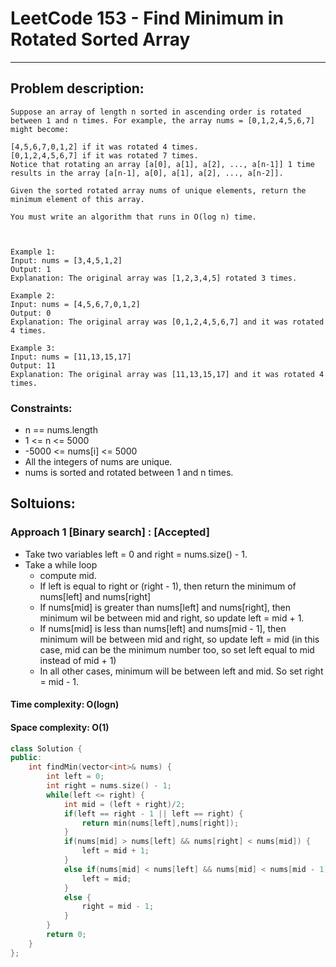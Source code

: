 # LeetCode 153 - Find Minimum in Rotated Sorted Array
***
## Problem description:
    Suppose an array of length n sorted in ascending order is rotated between 1 and n times. For example, the array nums = [0,1,2,4,5,6,7] might become:

    [4,5,6,7,0,1,2] if it was rotated 4 times.
    [0,1,2,4,5,6,7] if it was rotated 7 times.
    Notice that rotating an array [a[0], a[1], a[2], ..., a[n-1]] 1 time results in the array [a[n-1], a[0], a[1], a[2], ..., a[n-2]].

    Given the sorted rotated array nums of unique elements, return the minimum element of this array.

    You must write an algorithm that runs in O(log n) time.

    

    Example 1:
    Input: nums = [3,4,5,1,2]
    Output: 1
    Explanation: The original array was [1,2,3,4,5] rotated 3 times.

    Example 2:
    Input: nums = [4,5,6,7,0,1,2]
    Output: 0
    Explanation: The original array was [0,1,2,4,5,6,7] and it was rotated 4 times.

    Example 3:
    Input: nums = [11,13,15,17]
    Output: 11
    Explanation: The original array was [11,13,15,17] and it was rotated 4 times. 

### Constraints:
 * n == nums.length
 * 1 <= n <= 5000
 * -5000 <= nums[i] <= 5000
 * All the integers of nums are unique.
 * nums is sorted and rotated between 1 and n times.

## Soltuions:

### Approach 1 [Binary search] : [Accepted]
 * Take two variables left = 0 and right = nums.size() - 1.
 * Take a while loop 
    * compute mid.
    * If left is equal to right or (right - 1), then return the minimum of nums[left] and nums[right]
    * If nums[mid] is greater than nums[left] and nums[right], then minimum wil be between mid and right, so update left = mid + 1.
    * If nums[mid] is less than nums[left] and nums[mid - 1], then minimum will be between mid and right, so update left = mid (in this case, mid can be the minimum number too, so set left equal to mid instead of mid + 1)
    * In all other cases, minimum will be between left and mid. So set right = mid - 1.

#### Time complexity: O(logn)
#### Space complexity: O(1)
``` cpp
class Solution {
public:
    int findMin(vector<int>& nums) {
        int left = 0;
        int right = nums.size() - 1;
        while(left <= right) {
            int mid = (left + right)/2;
            if(left == right - 1 || left == right) {
                return min(nums[left],nums[right]);
            }
            if(nums[mid] > nums[left] && nums[right] < nums[mid]) {
                left = mid + 1;
            }
            else if(nums[mid] < nums[left] && nums[mid] < nums[mid - 1]) {
                left = mid;
            }
            else {
                right = mid - 1;
            }
        }
        return 0;
    }
};
```
